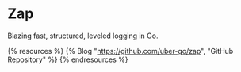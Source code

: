 # Zap

Blazing fast, structured, leveled logging in Go.

{% resources %}
  {% Blog "https://github.com/uber-go/zap", "GitHub Repository" %}
{% endresources %}
